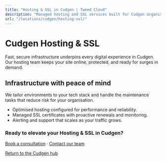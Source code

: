```yaml
---
title: "Hosting & SSL in Cudgen | Tweed Cloud"
description: "Managed hosting and SSL services built for Cudgen organisations."
url: "/locations/cudgen/hosting-ssl/"
---
```


# Cudgen Hosting & SSL

Fast, secure infrastructure underpins every digital experience in Cudgen. Our hosting team keeps your site online, protected, and ready for surges in demand.

## Infrastructure with peace of mind

We tailor environments to your tech stack and handle the maintenance tasks that reduce risk for your organisation.

- Optimised hosting configured for performance and reliability.
- Managed SSL certificates with proactive renewals and monitoring.
- Alerting and support that scales as your traffic grows.

### Ready to elevate your Hosting & SSL in Cudgen?

[Book a consultation](/consultation/) · [Contact our team](/contact/)

[Return to the Cudgen hub](/locations/cudgen/)
